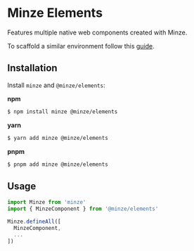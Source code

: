 # Minze Elements

Features multiple native web components created with Minze.

To scaffold a similar environment follow this [guide](https://github.com/n6ai/minze/blob/main/packages/create-minze/README.md).

## Installation

Install `minze` and `@minze/elements`:

**npm**

```sh
$ npm install minze @minze/elements
```

**yarn**

```sh
$ yarn add minze @minze/elements
```

**pnpm**

```sh
$ pnpm add minze @minze/elements
```

## Usage

```js
import Minze from 'minze'
import { MinzeComponent } from '@minze/elements'

Minze.defineAll([
  MinzeComponent,
  ...
])
```
